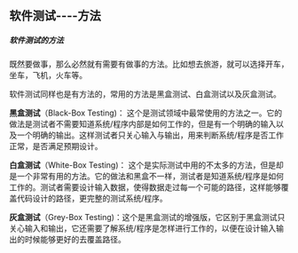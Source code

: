 ## 软件测试----方法

##### 软件测试的方法

既然要做事，那么必然就有需要有做事的方法。比如想去旅游，就可以选择开车，坐车，飞机，火车等。

软件测试同样也是有方法的，常用的方法是黑盒测试、白盒测试以及灰盒测试。

**黑盒测试**（Black-Box Testing)： 这个是测试领域中最常使用的方法之一。它的做法是测试者不需要知道系统/程序内部是如何工作的，但是有一个明确的输入以及一个明确的输出。这样测试者只关心输入与输出，用来判断系统/程序是否工作正常，是否满足预期设计。

**白盒测试**（White-Box Testing)： 这个是实际测试中用的不太多的方法，但是却是一个非常有用的方法。它的做法和黑盒不一样，测试者是知道系统/程序是如何工作的。测试者需要设计输入数据，使得数据走过每一个可能的路径，这样能够覆盖代码设计的路径，更完整的测试系统/程序。

**灰盒测试**（Grey-Box Testing)：这个是黑盒测试的增强版，它区别于黑盒测试只关心输入和输出，它还需要了解系统/程序是怎样进行工作的，以便在设计输入输出的时候能够更好的去覆盖路径。
